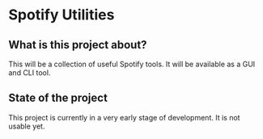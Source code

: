 # Spotify Utilities

## What is this project about?

This will be a collection of useful Spotify tools. It will be available as a GUI and CLI tool.

## State of the project

This project is currently in a very early stage of development. It is not usable yet.
